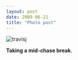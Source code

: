 ```yaml
---
layout: post
date: 2009-06-21
title: "Photo post"
---
```

![travisj](/images/8679fcb1d509aa7b1186575b4f56e95730ae381ec48ed82d15669035782de23a.jpg)

<b>Taking a mid-chase break.</b>
